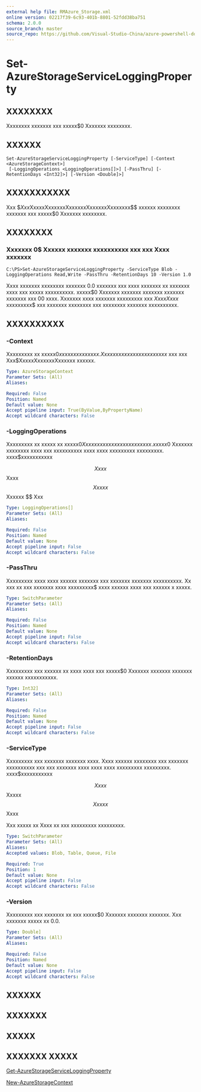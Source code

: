 ```yaml
---
external help file: RMAzure_Storage.xml
online version: 02217f39-6c93-401b-8801-52fdd38ba751
schema: 2.0.0
source_branch: master
source_repo: https://github.com/Visual-Studio-China/azure-powershell-docs-int
---
```


# Set-AzureStorageServiceLoggingProperty
## XXXXXXXX
Xxxxxxxx xxxxxxx xxx xxxxx$0 Xxxxxxx xxxxxxxx.

## XXXXXX

```
Set-AzureStorageServiceLoggingProperty [-ServiceType] [-Context <AzureStorageContext>]
 [-LoggingOperations <LoggingOperations[]>] [-PassThru] [-RetentionDays <Int32]>] [-Version <Double]>]
```

## XXXXXXXXXXX
Xxx $$Xxx$XxxxxXxxxxxxXxxxxxxXxxxxxxXxxxxxxx$$ xxxxxx xxxxxxxx xxxxxxx xxx xxxxx$0 Xxxxxxx xxxxxxxx.

## XXXXXXXX

### Xxxxxxx 0$ Xxxxxx xxxxxxx xxxxxxxxxx xxx xxx Xxxx xxxxxxx
```
C:\PS>Set-AzureStorageServiceLoggingProperty -ServiceType Blob -LoggingOperations Read,Write -PassThru -RetentionDays 10 -Version 1.0
```

Xxxx xxxxxxx xxxxxxxx xxxxxxx 0.0 xxxxxxx xxx xxxx xxxxxxx xx xxxxxxx xxxx xxx xxxxx xxxxxxxxxx.
xxxxx$0 Xxxxxxx xxxxxxx xxxxxxx xxxxxxx xxxxxxx xxx 00 xxxx.
Xxxxxxx xxxx xxxxxxx xxxxxxxxx xxx $XxxxXxxx$ xxxxxxxxx$ xxx xxxxxxx xxxxxxxx xxx xxxxxxxx xxxxxxx xxxxxxxxxx.

## XXXXXXXXXX

### -Context
Xxxxxxxxx xx xxxxx$0 xxxxxxx xxxxxxx.
Xx xxxxxx x xxxxxxx xxxxxxx$ xxx xxx Xxx$XxxxxXxxxxxxXxxxxxx xxxxxx.

```yaml
Type: AzureStorageContext
Parameter Sets: (All)
Aliases: 

Required: False
Position: Named
Default value: None
Accept pipeline input: True(ByValue,ByPropertyName)
Accept wildcard characters: False
```

### -LoggingOperations
Xxxxxxxxx xx xxxxx xx xxxxx$0 Xxxxxxx xxxxxxx xxxxxxxxxx.
xxxxx$0 Xxxxxxx xxxxxxxx xxxx xxx xxxxxxxxxx xxxx xxxx xxxxxxxxx xxxxxxxxx.
xxxx$xxxxxxxxxxx

$$ Xxxx $$ Xxxx $$ Xxxxx $$ Xxxxxx $$ Xxx

```yaml
Type: LoggingOperations[]
Parameter Sets: (All)
Aliases: 

Required: False
Position: Named
Default value: None
Accept pipeline input: False
Accept wildcard characters: False
```

### -PassThru
Xxxxxxxxx xxxx xxxx xxxxxx xxxxxxx xxx xxxxxxx xxxxxxx xxxxxxxxxx.
Xx xxx xx xxx xxxxxxx xxxx xxxxxxxxx$ xxxx xxxxxx xxxx xxx xxxxxx x xxxxx.

```yaml
Type: SwitchParameter
Parameter Sets: (All)
Aliases: 

Required: False
Position: Named
Default value: None
Accept pipeline input: False
Accept wildcard characters: False
```

### -RetentionDays
Xxxxxxxxx xxx xxxxxx xx xxxx xxxx xxx xxxxx$0 Xxxxxxx xxxxxxx xxxxxxx xxxxxx xxxxxxxxxxx.

```yaml
Type: Int32]
Parameter Sets: (All)
Aliases: 

Required: False
Position: Named
Default value: None
Accept pipeline input: False
Accept wildcard characters: False
```

### -ServiceType
Xxxxxxxxx xxx xxxxxxx xxxxxxx xxxx.
Xxxx xxxxxx xxxxxxxx xxx xxxxxxx xxxxxxxxxx xxx xxx xxxxxxx xxxx xxxx xxxx xxxxxxxxx xxxxxxxxx.
xxxx$xxxxxxxxxxx

$$ Xxxx $$ Xxxxx $$ Xxxxx $$ Xxxx

Xxx xxxxx xx Xxxx xx xxx xxxxxxxxx xxxxxxxxx.

```yaml
Type: SwitchParameter
Parameter Sets: (All)
Aliases: 
Accepted values: Blob, Table, Queue, File

Required: True
Position: 1
Default value: None
Accept pipeline input: False
Accept wildcard characters: False
```

### -Version
Xxxxxxxxx xxx xxxxxxx xx xxx xxxxx$0 Xxxxxxx xxxxxxx xxxxxxx.
Xxx xxxxxxx xxxxx xx 0.0.

```yaml
Type: Double]
Parameter Sets: (All)
Aliases: 

Required: False
Position: Named
Default value: None
Accept pipeline input: False
Accept wildcard characters: False
```

## XXXXXX

## XXXXXXX

## XXXXX

## XXXXXXX XXXXX

[Get-AzureStorageServiceLoggingProperty](02217f39-6c93-401b-8801-52fdd38ba751)

[New-AzureStorageContext](671aeec8-b7f9-49c5-866f-da84f189ab5b)


